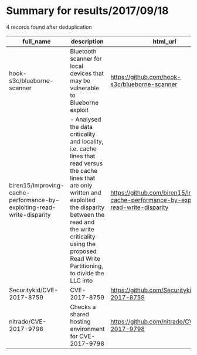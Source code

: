 
# Summary for results/2017/09/18
    
4 records found after deduplication

| full_name | description | html_url | matched_list | matched_count | pushed_at | size | stargazers_count | language | forks_count |
|------------------------------------------------------------------------|-----------------------------------------------------------------------------------------------------------------------------------------------------------------------------------------------------------------------------------------------------------------|-------------------------------------------------------------------------------------------|----------------|-----------------|---------------------------|--------|--------------------|------------|---------------|
| hook-s3c/blueborne-scanner | Bluetooth scanner for local devices that may be vulnerable to Blueborne exploit | https://github.com/hook-s3c/blueborne-scanner | ['exploit'] | 1 | 2017-09-18 11:16:16+00:00 | 12 | 130 | Python | 62 |
| biren15/Improving-cache-performance-by-exploiting-read-write-disparity | - Analysed the data criticality and locality, i.e. cache lines that read versus the cache lines that are only written and exploited the disparity between the read and the write criticality using the proposed Read Write Partitioning, to divide the LLC into | https://github.com/biren15/Improving-cache-performance-by-exploiting-read-write-disparity | ['exploit'] | 1 | 2017-09-18 00:27:19+00:00 | 1931 | 3 | C | 1 |
| Securitykid/CVE-2017-8759 | CVE-2017-8759 | https://github.com/Securitykid/CVE-2017-8759 | ['cve-2'] | 1 | 2017-09-18 05:35:58+00:00 | 0 | 0 | | 0 |
| nitrado/CVE-2017-9798 | Checks a shared hosting environment for CVE-2017-9798 | https://github.com/nitrado/CVE-2017-9798 | ['cve-2'] | 1 | 2017-09-18 15:38:40+00:00 | 2 | 3 | Python | 2 |
